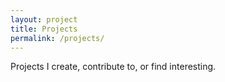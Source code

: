 ```yaml
---
layout: project
title: Projects
permalink: /projects/
---
```


Projects I create, contribute to, or find interesting.
